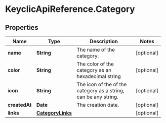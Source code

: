 # KeyclicApiReference.Category

## Properties
Name | Type | Description | Notes
------------ | ------------- | ------------- | -------------
**name** | **String** | The name of the category. | [optional] 
**color** | **String** | The color of the category as an hexadecimal string | [optional] 
**icon** | **String** | The icon of the of the category as a string, can be any string. | [optional] 
**createdAt** | **Date** | The creation date. | [optional] 
**links** | [**CategoryLinks**](CategoryLinks.md) |  | [optional] 


